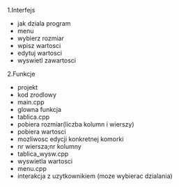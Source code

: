 1.Interfejs
- jak dziala program
 - menu
 - wybierz rozmiar
  - wpisz wartosci
 - edytuj wartosci
 - wyswietl zawartosci


2.Funkcje
- projekt
- kod zrodlowy
 - main.cpp
  - glowna funkcja
 - tablica.cpp
  - pobiera rozmiar(liczba kolumn i wierszy)
   - pobiera wartosci
  - mozliwosc edycji konkretnej komorki
   - nr wiersza;nr kolumny
 - tablica_wysw.cpp
  - wyswietla wartosci
 - menu.cpp
  - interakcja z uzytkownikiem (moze wybierac dzialania)
